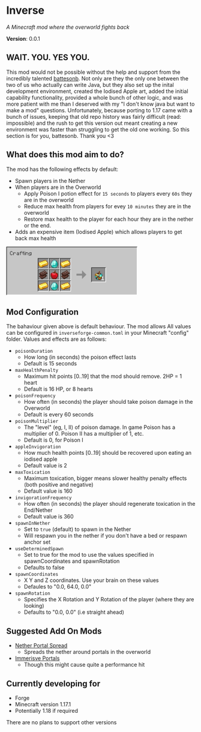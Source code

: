 # Inverse

*A Minecraft mod where the overworld fights back*

**Version**: 0.0.1

## WAIT. YOU. YES YOU.

This mod would not be possible without the help and support from the incredibly talented [battesonb](https://github.com/battesonb). Not only are they the only one between the two of us who actually can write Java, but they also set up the inital development environment, created the Iodised Apple art, added the initial capability functionality, provided a whole bunch of other logic, and was more patient with me than I deserved with my "I don't know java but want to make a mod" questions. Unfortunately, because porting to 1.17 came with a bunch of issues, keeping that old repo history was fairly difficult (read: impossible) and the rush to get this version out meant creating a new environment was faster than struggling to get the old one working. So this section is for you, battesonb. Thank you <3

## What does this mod aim to do?

The mod has the following effects by default:

- Spawn players in the Nether
- When players are in the Overworld
  - Apply Poison I potion effect for `15 seconds` to players every `60s` they are in the overworld
  - Reduce max health from players for evey `10 minutes` they are in the overworld
  - Restore max health to the player for each hour they are in the nether or the end.
- Adds an expensive item (Iodised Apple) which allows players to get back max health  
<img src="docs/examplerecipe.png" width="350" height="130" />

## Mod Configuration

The bahaviour given above is default behaviour. The mod allows All values can be configured in `inverseforge-common.toml` in your Minecraft "config" folder. Values and effects are as follows:

- `poisonDuration`
  - How long (in seconds) the poison effect lasts
  - Default is 15 seconds
- `maxHealthPenalty`
  - Maximum hit points [0..19] that the mod should remove. 2HP = 1 heart
  - Default is 16 HP, or 8 hearts
- `poisonFrequency`
  - How often (in seconds) the player should take poison damage in the Overworld
  - Default is every 60 seconds
- `poisonMultiplier`
  - The "level" (eg, I, II) of poison damage. In game Poison has a multiplier of 0. Poison II has a multiplier of 1, etc.
  - Default is 0, for Poison I
- `appleInvigoration`
  - How much health points [0..19] should be recovered upon eating an iodised apple
  - Default value is 2
- `maxToxication`
  - Maximum toxication, bigger means slower healthy penalty effects (both positive and negative)
  - Default value is 160
- `invigorationFrequency`
  - How often (in seconds) the player should regenerate toxication in the End/Nether
  - Default value is 360
- `spawnInNether`
  - Set to `true` (default) to spawn in the Nether
  - Will respawn you in the nether if you don't have a bed or respawn anchor set
- `useDeterminedSpawn`
  - Set to true for the mod to use the values specified in spawnCoordinates and spawnRotation
  - Defaults to false
- `spawnCoordinates`
  - X Y and Z coordinates. Use your brain on these values
  - Defaules to "0.0, 64.0, 0.0"
- `spawnRotation`
  - Specifies the X Rotation and Y Rotation of the player (where they are looking)
  - Defaults to "0.0, 0.0" (i.e straight ahead)

## Suggested Add On Mods

- [Nether Portal Spread](https://www.curseforge.com/minecraft/mc-mods/nether-portal-spread)
  - Spreads the nether around portals in the overworld
- [Immerisve Portals](https://www.curseforge.com/minecraft/mc-mods/immersive-portals-mod)
  - Though this might cause quite a performance hit
  
## Currently developing for

- Forge
- Minecraft version 1.17.1
- Potentially 1.18 if required

There are no plans to support other versions
